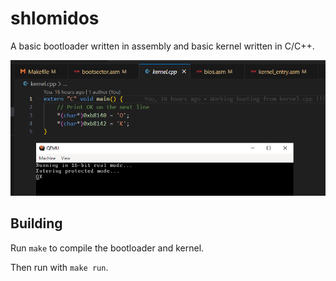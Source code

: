 # shlomidos

A basic bootloader written in assembly and basic kernel written in C/C++.

![](Screenshot%202023-07-03%20121502.png)

## Building

Run `make` to compile the bootloader and kernel.

Then run with `make run`.
